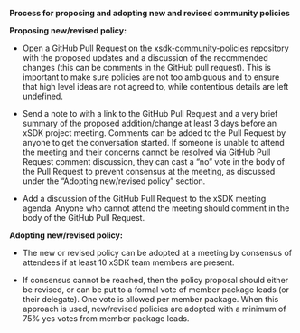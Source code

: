 **Process for proposing and adopting new and revised community policies**

**Proposing new/revised policy:**

- Open a GitHub Pull Request on the [xsdk-community-policies](https://github.com/xsdk-project/xsdk-community-policies) repository with the proposed updates and a discussion of the recommended changes (this can be comments in the GitHub pull request). This is important to make sure policies are not too ambiguous and to ensure that high level ideas are not agreed to, while contentious details are left undefined.

- Send a note to <what is currently the most appropriate mail list> with a link to the GitHub Pull Request and a very brief summary of the proposed addition/change at least 3 days before an xSDK project meeting. Comments can be added to the Pull Request by anyone to get the conversation started. If someone is unable to attend the meeting and their concerns cannot be resolved via GitHub Pull Request comment discussion, they can cast a “no” vote in the body of the Pull Request to prevent consensus at the meeting, as discussed under the “Adopting new/revised policy” section.

- Add a discussion of the GitHub Pull Request to the xSDK meeting agenda. Anyone who cannot attend the meeting should comment in the body of the GitHub Pull Request.

**Adopting new/revised policy:**

- The new or revised policy can be adopted at a meeting by consensus of attendees if at least 10 xSDK team members are present.

- If consensus cannot be reached, then the policy proposal should either be revised, or can be put to a formal vote of member package leads (or their delegate). One vote is allowed per member package. When this approach is used, new/revised policies are adopted with a minimum of 75% yes votes from member package leads.
